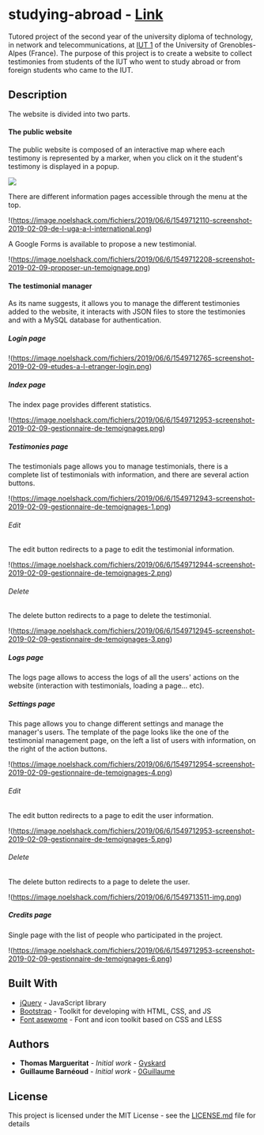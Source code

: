 # studying-abroad - [Link](https://gyskard.alwaysdata.net/)

Tutored project of the second year of the university diploma of technology, in network and telecommunications, at [IUT 1](https://iut1.univ-grenoble-alpes.fr/) of the University of Grenobles-Alpes (France). The purpose of this project is to create a website to collect testimonies from students of the IUT who went to study abroad or from foreign students who came to the IUT. 

## Description

The website is divided into two parts.

#### The public website

The public website is composed of an interactive map where each testimony is represented by a marker, when you click on it the student's testimony is displayed in a popup. 

![](https://image.noelshack.com/fichiers/2019/06/6/1549711960-img.png)

There are different information pages accessible through the menu at the top. 

!(https://image.noelshack.com/fichiers/2019/06/6/1549712110-screenshot-2019-02-09-de-l-uga-a-l-international.png)

A Google Forms is available to propose a new testimonial.

!(https://image.noelshack.com/fichiers/2019/06/6/1549712208-screenshot-2019-02-09-proposer-un-temoignage.png)

#### The testimonial manager

As its name suggests, it allows you to manage the different testimonies added to the website, it interacts with JSON files to store the testimonies and with a MySQL database for authentication.   

##### Login page

!(https://image.noelshack.com/fichiers/2019/06/6/1549712765-screenshot-2019-02-09-etudes-a-l-etranger-login.png)

##### Index page

The index page provides different statistics.

!(https://image.noelshack.com/fichiers/2019/06/6/1549712953-screenshot-2019-02-09-gestionnaire-de-temoignages.png)

##### Testimonies page

The testimonials page allows you to manage testimonials, there is a complete list of testimonials with information, and there are several action buttons. 

!(https://image.noelshack.com/fichiers/2019/06/6/1549712943-screenshot-2019-02-09-gestionnaire-de-temoignages-1.png)

###### Edit

The edit button redirects to a page to edit the testimonial information.

!(https://image.noelshack.com/fichiers/2019/06/6/1549712944-screenshot-2019-02-09-gestionnaire-de-temoignages-2.png)

###### Delete

The delete button redirects to a page to delete the testimonial.

!(https://image.noelshack.com/fichiers/2019/06/6/1549712945-screenshot-2019-02-09-gestionnaire-de-temoignages-3.png)

##### Logs page

The logs page allows to access the logs of all the users' actions on the website (interaction with testimonials, loading a page... etc).

##### Settings page

This page allows you to change different settings and manage the manager's users. The template of the page looks like the one of the testimonial management page, on the left a list of users with information, on the right of the action buttons.

!(https://image.noelshack.com/fichiers/2019/06/6/1549712954-screenshot-2019-02-09-gestionnaire-de-temoignages-4.png)

###### Edit

The edit button redirects to a page to edit the user information.

!(https://image.noelshack.com/fichiers/2019/06/6/1549712953-screenshot-2019-02-09-gestionnaire-de-temoignages-5.png)

###### Delete

The delete button redirects to a page to delete the user.

!(https://image.noelshack.com/fichiers/2019/06/6/1549713511-img.png)

##### Credits page

Single page with the list of people who participated in the project.

!(https://image.noelshack.com/fichiers/2019/06/6/1549712953-screenshot-2019-02-09-gestionnaire-de-temoignages-6.png)

## Built With

* [jQuery](https://jquery.com/) - JavaScript library
* [Bootstrap](https://letsencrypt.org/) - Toolkit for developing with HTML, CSS, and JS
* [Font asewome](https://fontawesome.com/) - Font and icon toolkit based on CSS and LESS

## Authors

* **Thomas Margueritat** - *Initial work* - [Gyskard](https://github.com/Gyskard)
* **Guillaume Barnéoud** - *Initial work* - [0Guillaume](https://github.com/0Guillaume)

## License

This project is licensed under the MIT License - see the [LICENSE.md](LICENSE.md) file for details
